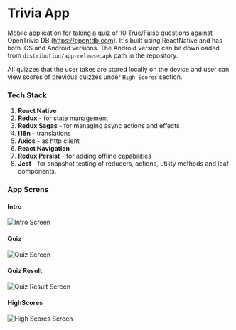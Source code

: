 # Trivia App

Mobile application for taking a quiz of 10 True/False questions against OpenTrivia DB (https://opentdb.com). It's built using
ReactNative and has both iOS and Android versions. The Android version can be downloaded from `distribution/app-release.apk` path in the repository. 

All quizzes that the user takes are stored locally on the device and user can view scores of previous quizzes under `High Scores` section.

### Tech Stack
1. **React Native**
2. **Redux** - for state management
3. **Redux Sagas** - for managing async actions and effects
4. **I18n** - translations
5. **Axios** - as http client
6. **React Navigation**
7. **Redux Persist** - for adding offline capabilities
8. **Jest** - for snapshot testing of reducers, actions, utility methods and leaf components.

### App Screns

#### Intro
![Intro Screen](https://i.imgur.com/zeR2wac.png)

#### Quiz
![Quiz Screen](https://i.imgur.com/VEHVKDG.png)

#### Quiz Result
![Quiz Result Screen](https://i.imgur.com/vGG5cIT.png)

#### HighScores
![High Scores Screen](https://i.imgur.com/XDMO93D.png)
